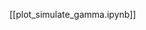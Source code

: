 <!--
# Title: 5.2 API Tutorial of Gamma Rhythms
# Updated: 2025-02-14
#
# Contributors:
    # Dylan Daniels
-->

[[plot_simulate_gamma.ipynb]]
